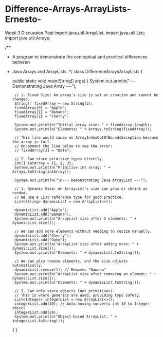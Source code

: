 # Difference-Arrays-ArrayLists-Ernesto-
Week 3 Discussion Post
import java.util.ArrayList;
import java.util.List;
import java.util.Arrays;

/**
 * A program to demonstrate the conceptual and practical differences between
 * Java Arrays and ArrayLists.
 */
class DifferenceArraysArrayLists {

    public static void main(String[] args) {
        System.out.println("--- Demonstrating Java Array ---");

        // 1. Fixed Size: An array's size is set at creation and cannot be changed.
        String[] fixedArray = new String[3];
        fixedArray[0] = "Apple";
        fixedArray[1] = "Banana";
        fixedArray[2] = "Cherry";

        System.out.println("Initial array size: " + fixedArray.length);
        System.out.println("Elements: " + Arrays.toString(fixedArray));
        
        // This line would cause an ArrayIndexOutOfBoundsException because the array is full.
        // Uncomment the line below to see the error:
        // fixedArray[3] = "Date";

        // 2. Can store primitive types directly.
        int[] intArray = {1, 2, 3};
        System.out.println("Primitive int array: " + Arrays.toString(intArray));
        
        System.out.println("\n--- Demonstrating Java ArrayList ---");
        
        // 1. Dynamic Size: An ArrayList's size can grow or shrink as needed.
        // We use a List reference type for good practice.
        List<String> dynamicList = new ArrayList<>();
        
        dynamicList.add("Apple");
        dynamicList.add("Banana");
        System.out.println("ArrayList size after 2 elements: " + dynamicList.size());
        
        // We can add more elements without needing to resize manually.
        dynamicList.add("Cherry");
        dynamicList.add("Date");
        System.out.println("ArrayList size after adding more: " + dynamicList.size());
        System.out.println("Elements: " + dynamicList.toString());

        // We can also remove elements, and the size adjusts automatically.
        dynamicList.remove(1); // Removes "Banana"
        System.out.println("ArrayList size after removing an element: " + dynamicList.size());
        System.out.println("Elements: " + dynamicList.toString());
        
        // 2. Can only store objects (not primitives).
        // This is where generics are used, providing type safety.
        List<Integer> integerList = new ArrayList<>();
        integerList.add(10); // Auto-boxing converts int 10 to Integer object
        integerList.add(20);
        System.out.println("Object-based ArrayList: " + integerList.toString());
    }
}
